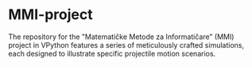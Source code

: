 # MMI-project
The repository for the "Matematičke Metode za Informatičare" (MMI) project in VPython features a series of meticulously crafted simulations, each designed to illustrate specific projectile motion scenarios.
